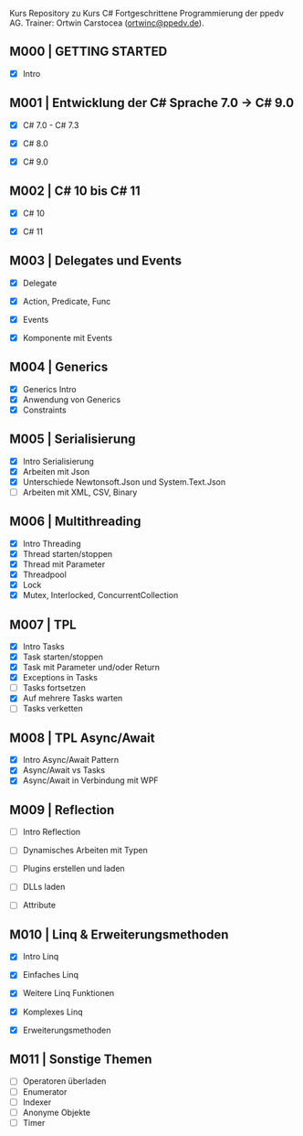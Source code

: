 Kurs Repository zu Kurs C# Fortgeschrittene Programmierung der ppedv AG. Trainer: Ortwin Carstocea (ortwinc@ppedv.de). 

## M000 | GETTING STARTED
- [x] Intro

## M001 | Entwicklung der C# Sprache 7.0 -> C# 9.0

- [x] C# 7.0 - C# 7.3
- [x] C# 8.0
- [x] C# 9.0


## M002 | C# 10 bis C# 11

- [x] C# 10
- [x] C# 11


## M003 | Delegates und Events

- [x] Delegate
- [x] Action, Predicate, Func
- [x] Events
- [x] Komponente mit Events


## M004 | Generics

- [x] Generics Intro
- [x] Anwendung von Generics
- [x] Constraints

## M005 | Serialisierung

- [x] Intro Serialisierung
- [x] Arbeiten mit Json
- [x] Unterschiede Newtonsoft.Json und System.Text.Json
- [ ] Arbeiten mit XML, CSV, Binary

## M006 | Multithreading

- [x] Intro Threading
- [x] Thread starten/stoppen
- [x] Thread mit Parameter
- [x] Threadpool
- [x] Lock
- [x] Mutex, Interlocked, ConcurrentCollection

## M007 | TPL

- [x] Intro Tasks
- [x] Task starten/stoppen
- [x] Task mit Parameter und/oder Return
- [x] Exceptions in Tasks
- [ ] Tasks fortsetzen
- [x] Auf mehrere Tasks warten
- [ ] Tasks verketten

## M008 | TPL Async/Await

- [x] Intro Async/Await Pattern
- [x] Async/Await vs Tasks
- [x] Async/Await in Verbindung mit WPF

## M009 | Reflection

- [ ] Intro Reflection
- [ ] Dynamisches Arbeiten mit Typen
- [ ] Plugins erstellen und laden
- [ ] DLLs laden
- [ ] Attribute


## M010 | Linq & Erweiterungsmethoden

- [x] Intro Linq
- [x] Einfaches Linq
- [x] Weitere Linq Funktionen
- [x] Komplexes Linq
- [x] Erweiterungsmethoden


## M011 | Sonstige Themen

- [ ] Operatoren überladen
- [ ] Enumerator
- [ ] Indexer
- [ ] Anonyme Objekte
- [ ] Timer